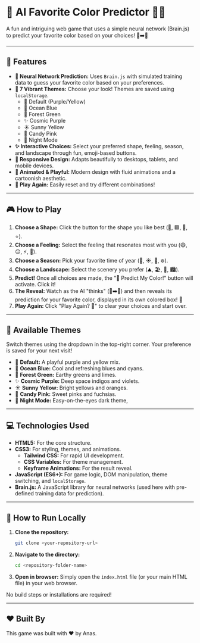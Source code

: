 # 🎨 AI Favorite Color Predictor 🧠✨


A fun and intriguing web game that uses a simple neural network (Brain.js) to predict your favorite color based on your choices! 🤔➡️🌈

---

## 🚀 Features

* **🧠 Neural Network Prediction:** Uses `Brain.js` with simulated training data to guess your favorite color based on your preferences.
* **🎨 7 Vibrant Themes:** Choose your look! Themes are saved using `localStorage`.
    * 🎨 Default (Purple/Yellow)
    * 🌊 Ocean Blue
    * 🌲 Forest Green
    * ✨ Cosmic Purple
    * ☀️ Sunny Yellow
    * 🍬 Candy Pink
    * 🌙 Night Mode
* **✨ Interactive Choices:** Select your preferred shape, feeling, season, and landscape through fun, emoji-based buttons.
* **📱 Responsive Design:** Adapts beautifully to desktops, tablets, and mobile devices.
* **🤩 Animated & Playful:** Modern design with fluid animations and a cartoonish aesthetic.
* **🔁 Play Again:** Easily reset and try different combinations!

---

## 🎮 How to Play

1.  **Choose a Shape:** Click the button for the shape you like best (🔵, 🟪, 🔺, ⭐).
2.  **Choose a Feeling:** Select the feeling that resonates most with you (😄, 😌, ⚡, 🤫).
3.  **Choose a Season:** Pick your favorite time of year (🌸, ☀️, 🍂, ❄️).
4.  **Choose a Landscape:** Select the scenery you prefer (⛰️, 🏖️, 🌲, 🏙️).
5.  **Predict!** Once all choices are made, the "🔮 Predict My Color!" button will activate. Click it!
6.  **The Reveal:** Watch as the AI "thinks" (🧠➡️🎨) and then reveals its prediction for your favorite color, displayed in its own colored box! 🎉
7.  **Play Again:** Click "Play Again? 🔁" to clear your choices and start over.

---

## 🎨 Available Themes

Switch themes using the dropdown in the top-right corner. Your preference is saved for your next visit!

* 🎨 **Default:** A playful purple and yellow mix.
* 🌊 **Ocean Blue:** Cool and refreshing blues and cyans.
* 🌲 **Forest Green:** Earthy greens and limes.
* ✨ **Cosmic Purple:** Deep space indigos and violets.
* ☀️ **Sunny Yellow:** Bright yellows and oranges.
* 🍬 **Candy Pink:** Sweet pinks and fuchsias.
* 🌙 **Night Mode:** Easy-on-the-eyes dark theme,

---

## 💻 Technologies Used

* **HTML5:** For the core structure.
* **CSS3:** For styling, themes, and animations.
    * **Tailwind CSS:** For rapid UI development.
    * **CSS Variables:** For theme management.
    * **Keyframe Animations:** For the result reveal.
* **JavaScript (ES6+):** For game logic, DOM manipulation, theme switching, and `localStorage`.
* **Brain.js:** A JavaScript library for neural networks (used here with pre-defined training data for prediction).

---

## 🏃 How to Run Locally

1.  **Clone the repository:**
    ```bash
    git clone <your-repository-url>
    ```
2.  **Navigate to the directory:**
    ```bash
    cd <repository-folder-name>
    ```
3.  **Open in browser:** Simply open the `index.html` file (or your main HTML file) in your web browser.

No build steps or installations are required!

---

## ❤️ Built By

This game was built with ❤️ by Anas.
